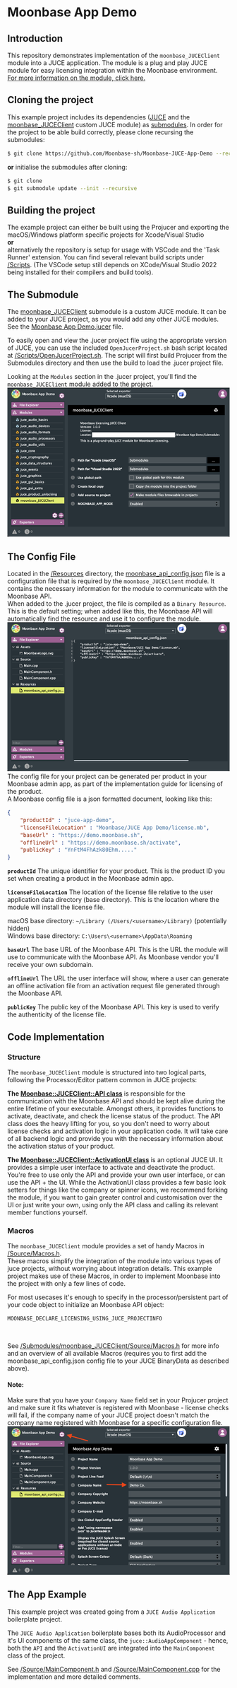 # Moonbase App Demo

## Introduction
This repository demonstrates implementation of the `moonbase_JUCEClient` module into a JUCE application. The module is a plug and play JUCE module for easy licensing integration within the Moonbase environment. 
<br>[For more information on the module, click here.](https://github.com/Moonbase-sh/moonbase_JUCEClient)
<br>

## Cloning the project
This example project includes its dependencies ([JUCE](https://github.com/juce-framework/JUCE) and the [moonbase_JUCEClient](https://github.com/Moonbase-sh/moonbase_JUCEClient) custom JUCE module) as [submodules](https://github.com/Moonbase-sh/Moonbase-JUCE-App-Demo/tree/main/Submodules). In order for the project to be able build correctly, please clone recursing the submodules: 

```bash
$ git clone https://github.com/Moonbase-sh/Moonbase-JUCE-App-Demo --recurse-submodules
```
**or** initialise the submodules after cloning:

```bash
$ git clone
$ git submodule update --init --recursive
```

## Building the project
The example project can either be built using the Projucer and exporting the macOS/Windows platform specific projects for Xcode/Visual Studio 
<br>
**or** 
<br>alternatively the repository is setup for usage with VSCode and the 'Task Runner' extension. You can find several relevant build scripts under [/Scripts](https://github.com/Moonbase-sh/Moonbase-JUCE-App-Demo/tree/main/Scripts). (The VSCode setup still depends on XCode/Visual Studio 2022 being installed for their compilers and build tools).


## The Submodule
The [moonbase_JUCEClient](https://github.com/Moonbase-sh/moonbase_JUCEClient) submodule is a custom JUCE module. It can be added to your JUCE project, as you would add any other JUCE modules. See the [Moonbase App Demo.jucer](https://github.com/Moonbase-sh/Moonbase-JUCE-App-Demo/blob/main/Moonbase%20App%20Demo.jucer) file. 

To easily open and view the .jucer project file using the appropriate version of JUCE, you can use the included `OpenJucerProject.sh` bash script located at [/Scripts/OpenJucerProject.sh](https://github.com/Moonbase-sh/Moonbase-JUCE-App-Demo/blob/main/Scripts/OpenJucerProject.sh). The script will first build Projucer from the Submodules directory and then use the build to load the .jucer project file.

Looking at the `Modules` section in the .jucer project, you'll find the `moonbase_JUCEClient` module added to the project.
![Projucer Module Image](/Assets/Readme/module.png "Projucer Module Image")
<br>
## The Config File
Located in the [/Resources](/Resources) directory, the [moonbase_api_config.json](/Resources/moonbase_api_config.json) file is a configuration file that is required by the `moonbase_JUCEClient` module. It contains the necessary information for the module to communicate with the Moonbase API.
<br> 
When added to the .jucer project, the file is compiled as a `Binary Resource`. This is the default setting; when added like this, the Moonbase API will automatically find the resource and use it to configure the module.
![Projucer Config Image](/Assets/Readme/config.png "Projucer Config Image")
<br>
The config file for your project can be generated per product in your Moonbase admin app, as part of the implementation guide for licensing of the product.
<br>
A Moonbase config file is a json formatted document, looking like this: 
```json
{
    "productId" : "juce-app-demo",
    "licenseFileLocation" : "Moonbase/JUCE App Demo/license.mb",
    "baseUrl" : "https://demo.moonbase.sh",
    "offlineUrl" : "https://demo.moonbase.sh/activate",
    "publicKey" : "YnFtM4FhAzk80Ehm....."
}
```

**`productId`**
The unique identifier for your product. This is the product ID you set when creating a product in the Moonbase admin app.

**`licenseFileLocation`**
The location of the license file relative to the user application data directory (base directory). This is the location where the module will install the license file.

macOS base directory: `~/Library (/Users/<username>/Library)` (potentially hidden)
<br>
Windows base directory: `C:\Users\<username>\AppData\Roaming`

**`baseUrl`**
The base URL of the Moonbase API. This is the URL the module will use to communicate with the Moonbase API. As Moonbase vendor you'll receive your own subdomain. 

**`offlineUrl`**
The URL the user interface will show, where a user can generate an offline activation file from an activation request file generated through the Moonbase API.

**`publicKey`**
The public key of the Moonbase API. This key is used to verify the authenticity of the license file.
<br>
## Code Implementation
### Structure
The `moonbase_JUCEClient` module is structured into two logical parts, following the Processor/Editor pattern common in JUCE projects: 

**The [Moonbase::JUCEClient::API class](https://github.com/Moonbase-sh/moonbase_JUCEClient/blob/main/Source/JUCEClientAPI.h)**
is responsible for the communication with the Moonbase API and should be kept alive during the entire lifetime of your executable. Amongst others, it provides functions to activate, deactivate, and check the license status of the product. The API class does the heavy lifting for you, so you don't need to worry about license checks and activation logic in your application code. It will take care of all backend logic and provide you with the necessary information about the activation status of your product.

**The [Moonbase::JUCEClient::ActivationUI class](https://github.com/Moonbase-sh/moonbase_JUCEClient/blob/main/Source/JUCEClientUI.h)**
is an optional JUCE UI. It provides a simple user interface to activate and deactivate the product. You're free to use only the API and provide your own user interface, or can use the API + the UI. While the ActivationUI class provides a few basic look setters for things like the company or spinner icons, we recommend forking the module, if you want to gain greater control and customisation over the UI or just write your own, using only the API class and calling its relevant member functions yourself.
<br>
### Macros
The `moonbase_JUCEClient` module provides a set of handy Macros in [/Source/Macros.h](https://github.com/Moonbase-sh/moonbase_JUCEClient/blob/main/Source/Macros.h).
<br>
These macros simplify the integration of the module into various types of juce projects, without worrying about integration details. This example project makes use of these Macros, in order to implement Moonbase into the project with only a few lines of code. 

For most usecases it's enough to specify in the processor/persistent part of your code object to initialize an Moonbase API object:
```cpp
MOONBASE_DECLARE_LICENSING_USING_JUCE_PROJECTINFO
```
<br>


See [/Submodules/moonbase_JUCEClient/Source/Macros.h](https://github.com/Moonbase-sh/moonbase_JUCEClient/blob/main/Source/Macros.h) for more info and an overview of all available Macros (requires you to first add the moonbase_api_config.json config file to your JUCE BinaryData as described above). 

#### Note:
Make sure that you have your `Company Name` field set in your Projucer project and make sure it fits whatever is registered with Moonbase - license checks will fail, if the company name of your JUCE project doesn't match the company name registered with Moonbase for a specific configuration file.
![Company Name Projucer Setting](/Assets/Readme/companyname.png)
<br>

## The App Example
This example project was created going from a `JUCE Audio Application` boilerplate project. 
<br>

The `JUCE Audio Application` boilerplate bases both its AudioProcessor and it's UI components of the same class, the `juce::AudioAppComponent` - hence, both the `API` and the `ActivationUI` are integrated into the `MainComponent` class of the project. 
<br>

See [/Source/MainComponent.h](/Source/MainComponent.h) and [/Source/MainComponent.cpp](/Source/MainComponent.cpp) for the implementation and more detailed comments.
